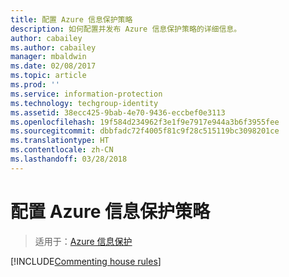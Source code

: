 ```yaml
---
title: 配置 Azure 信息保护策略
description: 如何配置并发布 Azure 信息保护策略的详细信息。
author: cabailey
ms.author: cabailey
manager: mbaldwin
ms.date: 02/08/2017
ms.topic: article
ms.prod: ''
ms.service: information-protection
ms.technology: techgroup-identity
ms.assetid: 38ecc425-9bab-4e70-9436-eccbef0e3113
ms.openlocfilehash: 19f584d234962f3e1f9e7917e944a3b6f3955fee
ms.sourcegitcommit: dbbfadc72f4005f81c9f28c515119bc3098201ce
ms.translationtype: HT
ms.contentlocale: zh-CN
ms.lasthandoff: 03/28/2018
---
```

# <a name="configuring-the-azure-information-protection-policy"></a>配置 Azure 信息保护策略 

>适用于：[Azure 信息保护](https://azure.microsoft.com/pricing/details/information-protection)

[!INCLUDE[Commenting house rules](../includes/houserules.md)]
